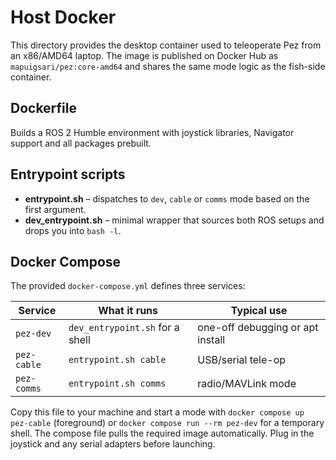 # Host Docker

This directory provides the desktop container used to teleoperate Pez from an x86/AMD64 laptop.
The image is published on Docker Hub as `mapuigsari/pez:core-amd64` and shares the same mode logic as the fish-side container.

## Dockerfile
Builds a ROS 2 Humble environment with joystick libraries, Navigator support and all packages prebuilt.

## Entrypoint scripts
- **entrypoint.sh** – dispatches to `dev`, `cable` or `comms` mode based on the first argument.
- **dev_entrypoint.sh** – minimal wrapper that sources both ROS setups and drops you into `bash -l`.

## Docker Compose
The provided `docker-compose.yml` defines three services:

| Service   | What it runs                     | Typical use                     |
|-----------|---------------------------------|---------------------------------|
| `pez-dev`   | `dev_entrypoint.sh` for a shell | one-off debugging or apt install |
| `pez-cable` | `entrypoint.sh cable`          | USB/serial tele-op               |
| `pez-comms` | `entrypoint.sh comms`          | radio/MAVLink mode               |

Copy this file to your machine and start a mode with `docker compose up pez-cable` (foreground) or `docker compose run --rm pez-dev` for a temporary shell. The compose file pulls the required image automatically. Plug in the joystick and any serial adapters before launching.
